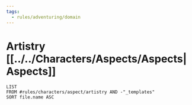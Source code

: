 ```yaml
---
tags:
  - rules/adventuring/domain
---
```

# Artistry [[../../Characters/Aspects/Aspects|Aspects]]
```dataview
LIST
FROM #rules/characters/aspect/artistry AND -"_templates"
SORT file.name ASC
```
